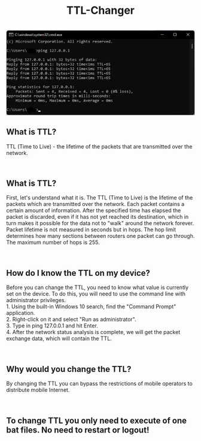 <h1 align=center>TTL-Changer</h1>
<br>
<img src="/cmd.jpg">
<h2>What is TTL?</h2>
<p>TTL (Time to Live) - the lifetime of the packets that are transmitted over the network.</p>
<br>
<h2>What is TTL?</h2>
<p>First, let's understand what it is. The TTL (Time to Live) is the lifetime of the packets which are transmitted over the network. Each packet contains a certain amount of information. After the specified time has elapsed the packet is discarded, even if it has not yet reached its destination, which in turn makes it possible for the data not to "walk" around the network forever. Packet lifetime is not measured in seconds but in hops. The hop limit determines how many sections between routers one packet can go through. The maximum number of hops is 255. 
</p>
<br>
<h2>How do I know the TTL on my device?</h2>
<p>Before you can change the TTL, you need to know what value is currently set on the device. To do this, you will need to use the command line with administrator privileges. <br>
1. Using the built-in Windows 10 search, find the "Command Prompt" application. <br>
2. Right-click on it and select "Run as administrator". <br>
3. Type in ping 127.0.0.1 and hit Enter. <br>
4. After the network status analysis is complete, we will get the packet exchange data, which will contain the TTL.<br>
</p>
<br>
<h2>Why would you change the TTL?</h2>
<p>By changing the TTL you can bypass the restrictions of mobile operators to distribute mobile Internet.</p>
<br>
<h2>To change TTL you only need to execute of one bat files. No need to restart or logout!</h2>
